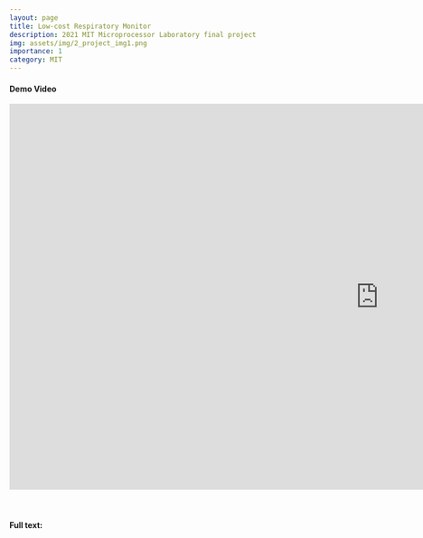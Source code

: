 ```yaml
---
layout: page
title: Low-cost Respiratory Monitor
description: 2021 MIT Microprocessor Laboratory final project
img: assets/img/2_project_img1.png
importance: 1
category: MIT
---
```


<h4>Demo Video</h4>
<div class="embed-responsive embed-responsive-16by9">
  <iframe width="1306" height="683" src="https://www.youtube.com/embed/mQYcyFXJCF4" title="Low Cost Respirator Demo" frameborder="0" allow="accelerometer; clipboard-write; encrypted-media; gyroscope; picture-in-picture" allowfullscreen></iframe>
</div>
<br/><br/>
<h4>Full text: <a href="assets/pdf/6115_pmurugan_Final_Project_Report.pdf" target="_blank" rel="noopener noreferrer"><i class="fas fa-file-pdf"></i></a></h4>